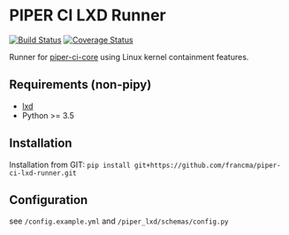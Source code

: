 # PIPER CI LXD Runner

[![Build Status](https://travis-ci.org/francma/piper-ci-lxd-runner.svg?branch=master)](https://travis-ci.org/francma/piper-ci-lxd-runner)
[![Coverage Status](https://coveralls.io/repos/github/francma/piper-ci-lxd-runner/badge.svg?branch=dev)](https://coveralls.io/github/francma/piper-ci-lxd-runner?branch=master)

Runner for [piper-ci-core](https://github.com/francma/piper-ci-driver) using Linux kernel containment features.

## Requirements (non-pipy)

- [lxd](https://github.com/lxc/lxd)
- Python >= 3.5

## Installation

Installation from GIT:
`pip install git+https://github.com/francma/piper-ci-lxd-runner.git`

## Configuration

see `/config.example.yml` and `/piper_lxd/schemas/config.py`